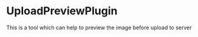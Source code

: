 UploadPreviewPlugin
===================

This is a tool which can help to preview the image before upload to server